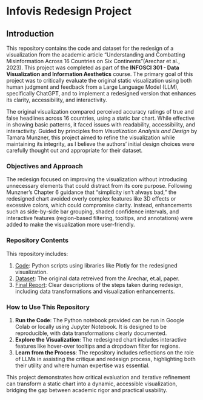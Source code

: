 # Infovis Redesign Project

## Introduction

This repository contains the code and dataset for the redesign of a visualization from the academic article “Understanding and Combatting Misinformation Across 16 Countries on Six Continents”(Arechar et al., 2023). This project was completed as part of the **INFOSCI 301 - Data Visualization and Information Aesthetics** course. The primary goal of this project was to critically evaluate the original static visualization using both human judgment and feedback from a Large Language Model (LLM), specifically ChatGPT, and to implement a redesigned version that enhances its clarity, accessibility, and interactivity.

The original visualization compared perceived accuracy ratings of true and false headlines across 16 countries, using a static bar chart. While effective in showing basic patterns, it faced issues with readability, accessibility, and interactivity. Guided by principles from *Visualization Analysis and Design* by Tamara Munzner, this project aimed to refine the visualization while maintaining its integrity, as I believe the authors’ initial design choices were carefully thought out and appropriate for their dataset.

### Objectives and Approach

The redesign focused on improving the visualization without introducing unnecessary elements that could distract from its core purpose. Following Munzner’s Chapter 6 guidance that “simplicity isn’t always bad,” the redesigned chart avoided overly complex features like 3D effects or excessive colors, which could compromise clarity. Instead, enhancements such as side-by-side bar grouping, shaded confidence intervals, and interactive features (region-based filtering, tooltips, and annotations) were added to make the visualization more user-friendly.

### Repository Contents

This repository includes:
1. [Code](Code/Infovis_Redesign_Project_code.ipynb): Python scripts using libraries like Plotly for the redesigned visualization.
2. [Dataset](Data/CR.csv): The original data retreived from the Arechar, et.al, paper.
3. [Final Report](Documentation/README.md): Clear descriptions of the steps taken during redesign, including data transformations and visualization enhancements.

### How to Use This Repository

1. **Run the Code**: The Python notebook provided can be run in Google Colab or locally using Jupyter Notebook. It is designed to be reproducible, with data transformations clearly documented.
2. **Explore the Visualization**: The redesigned chart includes interactive features like hover-over tooltips and a dropdown filter for regions.
3. **Learn from the Process**: The repository includes reflections on the role of LLMs in assisting the critique and redesign process, highlighting both their utility and where human expertise was essential.

This project demonstrates how critical evaluation and iterative refinement can transform a static chart into a dynamic, accessible visualization, bridging the gap between academic rigor and practical usability.
